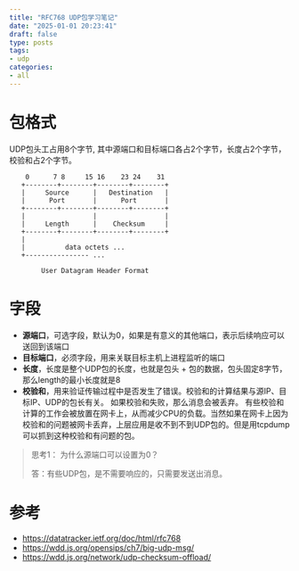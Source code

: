 ```yaml
---
title: "RFC768 UDP包学习笔记"
date: "2025-01-01 20:23:41"
draft: false
type: posts
tags:
- udp
categories:
- all
---
```




# 包格式

UDP包头工占用8个字节,  其中源端口和目标端口各占2个字节，长度占2个字节，校验和占2个字节。

```
    0      7 8     15 16    23 24    31
   +--------+--------+--------+--------+
   |     Source      |   Destination   |
   |      Port       |      Port       |
   +--------+--------+--------+--------+
   |                 |                 |
   |     Length      |    Checksum     |
   +--------+--------+--------+--------+
   |
   |          data octets ...
   +---------------- ...

        User Datagram Header Format
```



# 字段

- **源端口**，可选字段，默认为0，如果是有意义的其他端口，表示后续响应可以送回到该端口
- **目标端口**，必须字段，用来关联目标主机上进程监听的端口
- **长度**，长度是整个UDP包的长度，也就是包头 + 包的数据，包头固定8字节，那么length的最小长度就是8
- **校验和**，用来验证传输过程中是否发生了错误。校验和的计算结果与源IP、目标IP、UDP的包长有关。 如果校验和失败，那么消息会被丢弃。 有些校验和计算的工作会被放置在网卡上，从而减少CPU的负载。当然如果在网卡上因为校验和的问题被网卡丢弃，上层应用是收不到不到UDP包的。但是用tcpdump可以抓到这种校验和有问题的包。



> 思考1： 为什么源端口可以设置为0？ 
>
> 答：有些UDP包，是不需要响应的，只需要发送出消息。



# 参考

- https://datatracker.ietf.org/doc/html/rfc768
- https://wdd.js.org/opensips/ch7/big-udp-msg/
- https://wdd.js.org/network/udp-checksum-offload/
